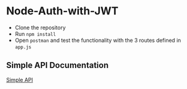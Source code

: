 # Node-Auth-with-JWT

- Clone the repository
- Run `npm install`
- Open `postman` and test the functionality with the 3 routes defined in `app.js`

## Simple API Documentation

[Simple API](https://documenter.getpostman.com/view/16390985/2s93CPqXyE)
